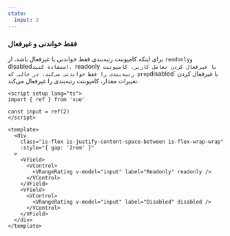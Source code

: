 ```yaml
---
state:
  input: 2
---
```


### فقط خواندنی و غیرفعال

برای اینکه کامپوننت رتبه‌بندی فقط خواندنی یا غیرفعال باشد، از `readonly`و disabled`استفاده کنید.
`readonly` با غیرفعال کردن تعامل کاربر، کامپوننت رتبه‌بندی را فقط خواندنی می‌کند، در حالی که prop`disabled` با غیرفعال کردن تغییرات مقدار، کامپوننت رتبه‌بندی را غیرفعال می‌کند.

<!--code-->

```vue
<script setup lang="ts">
import { ref } from 'vue'

const input = ref(2)
</script>

<template>
  <div
    class="is-flex is-justify-content-space-between is-flex-wrap-wrap"
    :style="{ gap: '2rem' }"
  >
    <VField>
      <VControl>
        <VRangeRating v-model="input" label="Readonly" readonly />
      </VControl>
    </VField>
    <VField>
      <VControl>
        <VRangeRating v-model="input" label="Disabled" disabled />
      </VControl>
    </VField>
  </div>
</template>
```

<!--/code-->

<!--example-->

<div>
  <div
    class="is-flex is-flex-wrap-wrap"
    :style="{ gap: '2rem' }"
  >
    <VField>
      <VControl>
        <VRangeRating v-model="frontmatter.state.input" label="Readonly" readonly />
      </VControl>
    </VField>
    <VField>
      <VControl>
        <VRangeRating v-model="frontmatter.state.input" label="Disabled" disabled />
      </VControl>
    </VField>
  </div>
</div>

<!--/example-->

